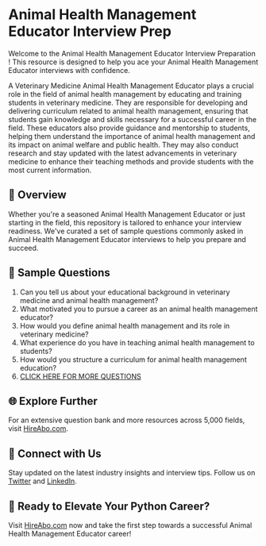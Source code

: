 # Animal Health Management Educator Interview Prep

Welcome to the Animal Health Management Educator Interview Preparation ! This resource is designed to help you ace your Animal Health Management Educator interviews with confidence.

A Veterinary Medicine Animal Health Management Educator plays a crucial role in the field of animal health management by educating and training students in veterinary medicine. They are responsible for developing and delivering curriculum related to animal health management, ensuring that students gain knowledge and skills necessary for a successful career in the field. These educators also provide guidance and mentorship to students, helping them understand the importance of animal health management and its impact on animal welfare and public health. They may also conduct research and stay updated with the latest advancements in veterinary medicine to enhance their teaching methods and provide students with the most current information.

## 🚀 Overview

Whether you're a seasoned Animal Health Management Educator or just starting in the field, this repository is tailored to enhance your interview readiness. We've curated a set of sample questions commonly asked in Animal Health Management Educator interviews to help you prepare and succeed.

## 📝 Sample Questions

1. Can you tell us about your educational background in veterinary medicine and animal health management?
2. What motivated you to pursue a career as an animal health management educator?
3. How would you define animal health management and its role in veterinary medicine?
4. What experience do you have in teaching animal health management to students?
5. How would you structure a curriculum for animal health management education?
6. [CLICK HERE FOR MORE QUESTIONS](https://hireabo.com/job/24_3_35/Animal%20Health%20Management%20Educator)

## 🌐 Explore Further

For an extensive question bank and more resources across 5,000 fields, visit [HireAbo.com](https://www.hireabo.com).

## 📱 Connect with Us

Stay updated on the latest industry insights and interview tips. Follow us on [Twitter](https://twitter.com/hireabo) and [LinkedIn](https://www.linkedin.com/in/hire-abo-3609972a8/).

## 🚀 Ready to Elevate Your Python Career?

Visit [HireAbo.com](https://www.hireabo.com) now and take the first step towards a successful Animal Health Management Educator career!